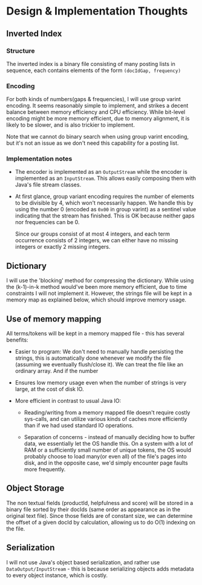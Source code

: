 # Design & Implementation Thoughts


## Inverted Index

### Structure

The inverted index is a binary file consisting of many posting lists in sequence,
each contains elements of the form `(docIdGap, frequency)`


### Encoding

For both kinds of numbers(gaps & frequencies), I will use group varint encoding.
It seems reasonably simple to implement, and strikes a decent balance between memory
efficiency and CPU efficiency. While bit-level encoding might be more memory efficient,
due to memory alignment, it is likely to be slower, and is also trickier to implement.

Note that we cannot do binary search when using group varint encoding, but it's not
an issue as we don't need this capability for a posting list.

### Implementation notes

- The encoder is implemented as an `OutputStream` while the encoder is implemented as an `InputStream`.
  This allows easily composing them with Java's file stream classes. 

- At first glance, group variant encoding requires the number of elements to be divisible by 4,
  which won't necessarily happen. We handle this by using the number 0 (encoded as `0x00` in group varint) as
  a sentinel value indicating that the stream has finished. This is OK because neither gaps nor frequencies
  can be 0. 
  
  Since our groups consist of at most 4 integers, and each term occurrence consists of 2 integers,
  we can either have no missing integers or exactly 2 missing integers. 

## Dictionary

I will use the 'blocking' method for compressing the dictionary. While using the (k-1)-in-k method would've been more memory
efficient, due to time constraints I will not implement it. However, the strings file will be kept in a memory map as explained
below, which should improve memory usage.

## Use of memory mapping

All terms/tokens will be kept in a memory mapped file - this has several benefits:

- Easier to program: We don't need to manually handle persisting the strings, this is automatically done whenever we
  modify the file (assuming we eventually flush/close it). We can treat the file like an ordinary array. And if the number

- Ensures low memory usage even when the number of strings is very large, at the cost of disk IO.
  
- More efficient in contrast to usual Java IO: 
  - Reading/writing from a memory mapped file doesn't require costly sys-calls, and can utilize various kinds of caches
    more efficiently than if we had used standard IO operations. 
    
  - Separation of concerns - instead of manually deciding how to buffer data, we essentially let the OS handle this.
    On a system with a lot of RAM or a sufficiently small number of unique tokens, the OS would probably choose to load many(or even all)
    of the file's pages into disk, and in the opposite case, we'd simply encounter page faults more frequently.
  

## Object Storage

The non textual fields (productId, helpfulness and score) will be stored in a binary
file sorted by their docIds (same order as appearance as in the original text file). Since those fields are
of constant size, we can determine the offset of a given docId by calculation, allowing us to do O(1) indexing on
the file.


## Serialization

I will not use Java's object based serialization, and rather use `DataOutput/InputStream` - this
is because serializing objects adds metadata to every object instance, which is costly. 